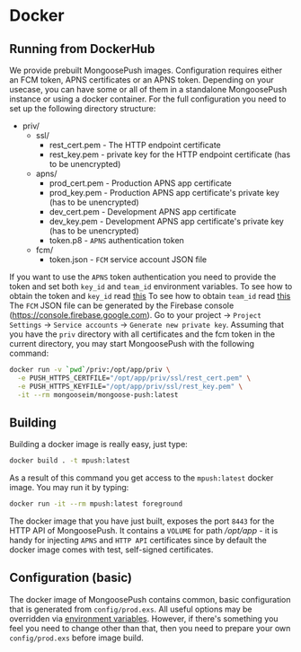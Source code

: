 # Docker

## Running from DockerHub

We provide prebuilt MongoosePush images. Configuration requires either an FCM token, APNS certificates or an APNS token. Depending on your usecase, you can have some or all of them in a standalone MongoosePush instance or using a docker container.
For the full configuration you need to set up the following directory structure:
* priv/
    * ssl/
      * rest_cert.pem - The HTTP endpoint certificate
      * rest_key.pem - private key for the HTTP endpoint certificate (has to be unencrypted)
    * apns/
      * prod_cert.pem - Production APNS app certificate
      * prod_key.pem - Production APNS app certificate's private key (has to be unencrypted)
      * dev_cert.pem - Development APNS app certificate
      * dev_key.pem - Development APNS app certificate's private key (has to be unencrypted)
      * token.p8 - `APNS` authentication token
    * fcm/
      * token.json - `FCM` service account JSON file

If you want to use the `APNS` token authentication you need to provide the token and set both `key_id` and `team_id` environment variables. To see how to obtain the token and `key_id` read [this](https://developer.apple.com/documentation/usernotifications/setting_up_a_remote_notification_server/establishing_a_token_based_connection_to_apns)
To see how to obtain `team_id` read [this](https://www.mobiloud.com/help/knowledge-base/ios-app-transfer/)
The `FCM` JSON file can be generated by the Firebase console (https://console.firebase.google.com). Go to your project -> `Project Settings` -> `Service accounts` -> `Generate new private key`.
Assuming that you have the `priv` directory with all certificates and the fcm token in the current directory, you may start MongoosePush with the following command:

```bash
docker run -v `pwd`/priv:/opt/app/priv \
  -e PUSH_HTTPS_CERTFILE="/opt/app/priv/ssl/rest_cert.pem" \
  -e PUSH_HTTPS_KEYFILE="/opt/app/priv/ssl/rest_key.pem" \
  -it --rm mongooseim/mongoose-push:latest
```


## Building

Building a docker image is really easy, just type:

```bash
docker build . -t mpush:latest
```

As a result of this command you get access to the `mpush:latest` docker image. You may run it by typing:

```bash
docker run -it --rm mpush:latest foreground
```

The docker image that you have just built, exposes the port `8443` for the HTTP API of MongoosePush. It contains a `VOLUME` for path */opt/app* - it is handy for injecting `APNS` and `HTTP API` certificates since by default the docker image comes with test, self-signed certificates.

## Configuration (basic)

The docker image of MongoosePush contains common, basic configuration that is generated from `config/prod.exs`. All useful options may be overridden via [environment variables](configuration.md#environment-variables). However, if there's something you feel you need to change other than that, then you need to prepare your own `config/prod.exs` before image build.
